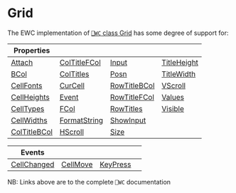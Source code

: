 # Grid

The EWC implementation of [`⎕WC` class Grid](https://help.dyalog.com/19.0/index.htm#GUI/Objects/Grid.htm) has some degree of support for:

| Properties|  |  |  |
|--|--|--|--|
 |  [Attach](https://help.dyalog.com/19.0/index.htm#GUI/Properties/Attach.htm)              |  [ColTitleFCol](https://help.dyalog.com/19.0/index.htm#GUI/Properties/ColTitleFCol.htm)  |  [Input](https://help.dyalog.com/19.0/index.htm#GUI/Properties/Input.htm)                |  [TitleHeight](https://help.dyalog.com/19.0/index.htm#GUI/Properties/TitleHeight.htm) |
 |  [BCol](https://help.dyalog.com/19.0/index.htm#GUI/Properties/BCol.htm)                  |  [ColTitles](https://help.dyalog.com/19.0/index.htm#GUI/Properties/ColTitles.htm)        |  [Posn](https://help.dyalog.com/19.0/index.htm#GUI/Properties/Posn.htm)                  |  [TitleWidth](https://help.dyalog.com/19.0/index.htm#GUI/Properties/TitleWidth.htm)   |
 |  [CellFonts](https://help.dyalog.com/19.0/index.htm#GUI/Properties/CellFonts.htm)        |  [CurCell](https://help.dyalog.com/19.0/index.htm#GUI/Properties/CurCell.htm)            |  [RowTitleBCol](https://help.dyalog.com/19.0/index.htm#GUI/Properties/RowTitleBCol.htm)  |  [VScroll](https://help.dyalog.com/19.0/index.htm#GUI/Properties/VScroll.htm)         |
 |  [CellHeights](https://help.dyalog.com/19.0/index.htm#GUI/Properties/CellHeights.htm)    |  [Event](https://help.dyalog.com/19.0/index.htm#GUI/Properties/Event.htm)                |  [RowTitleFCol](https://help.dyalog.com/19.0/index.htm#GUI/Properties/RowTitleFCol.htm)  |  [Values](https://help.dyalog.com/19.0/index.htm#GUI/Properties/Values.htm)           |
 |  [CellTypes](https://help.dyalog.com/19.0/index.htm#GUI/Properties/CellTypes.htm)        |  [FCol](https://help.dyalog.com/19.0/index.htm#GUI/Properties/FCol.htm)                  |  [RowTitles](https://help.dyalog.com/19.0/index.htm#GUI/Properties/RowTitles.htm)        |  [Visible](https://help.dyalog.com/19.0/index.htm#GUI/Properties/Visible.htm)         |
 |  [CellWidths](https://help.dyalog.com/19.0/index.htm#GUI/Properties/CellWidths.htm)      |  [FormatString](https://help.dyalog.com/19.0/index.htm#GUI/Properties/FormatString.htm)  |  [ShowInput](https://help.dyalog.com/19.0/index.htm#GUI/Properties/ShowInput.htm)        |                                                                                       |
 |  [ColTitleBCol](https://help.dyalog.com/19.0/index.htm#GUI/Properties/ColTitleBCol.htm)  |  [HScroll](https://help.dyalog.com/19.0/index.htm#GUI/Properties/HScroll.htm)            |  [Size](https://help.dyalog.com/19.0/index.htm#GUI/Properties/Size.htm)                  |                                                                                       |


| Events|  |  |  |
|--|--|--|--|
 |  [CellChanged](https://help.dyalog.com/19.0/index.htm#GUI/MethodOrEvents/CellChanged.htm)  |  [CellMove](https://help.dyalog.com/19.0/index.htm#GUI/MethodOrEvents/CellMove.htm)  |  [KeyPress](https://help.dyalog.com/19.0/index.htm#GUI/MethodOrEvents/KeyPress.htm)  |                                                                                           |

NB: Links above are to the complete `⎕WC` documentation
